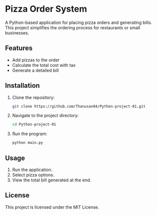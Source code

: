 # Pizza Order System

A Python-based application for placing pizza orders and generating bills. This project simplifies the ordering process for restaurants or small businesses.

## Features
- Add pizzas to the order
- Calculate the total cost with tax
- Generate a detailed bill

## Installation
1. Clone the repository:
   ```bash
   git clone https://github.com/Thanusan04/Python-project-01.git
   ```
2. Navigate to the project directory:
   ```bash
   cd Python-project-01
   ```
3. Run the program:
   ```bash
   python main.py
   ```

## Usage
1. Run the application.
2. Select pizza options.
3. View the total bill generated at the end.

## License
This project is licensed under the MIT License.


